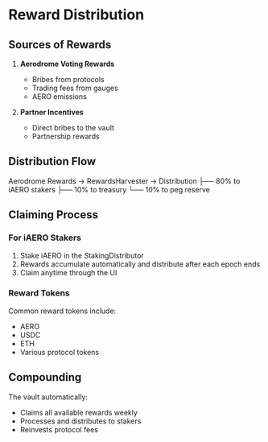 # Reward Distribution

## Sources of Rewards

1. **Aerodrome Voting Rewards**
   - Bribes from protocols
   - Trading fees from gauges
   - AERO emissions

2. **Partner Incentives**
   - Direct bribes to the vault
   - Partnership rewards

## Distribution Flow

Aerodrome Rewards → RewardsHarvester → Distribution
├── 80% to iAERO stakers
├── 10% to treasury
└── 10% to peg reserve

## Claiming Process

### For iAERO Stakers

1. Stake iAERO in the StakingDistributor
2. Rewards accumulate automatically and distribute after each epoch ends
3. Claim anytime through the UI

### Reward Tokens

Common reward tokens include:
- AERO
- USDC
- ETH
- Various protocol tokens

## Compounding

The vault automatically:
- Claims all available rewards weekly
- Processes and distributes to stakers
- Reinvests protocol fees

